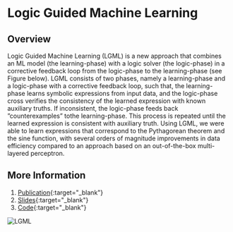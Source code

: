 # Logic Guided Machine Learning


## Overview
Logic Guided Machine Learning (LGML) is a new approach that combines an ML model (the learning-phase) with a logic solver (the logic-phase) in a corrective feedback loop from the logic-phase to the learning-phase (see Figure below). LGML consists of two phases, namely a learning-phase and a logic-phase with a corrective feedback loop, such that, the learning-phase learns symbolic expressions from input data, and the logic-phase cross  verifies  the  consistency of the learned expression with known auxiliary truths. If inconsistent, the logic-phase feeds back ”counterexamples” tothe learning-phase. This process is repeated until the learned expression is consistent with auxiliary truth. Using LGML, we  were  able  to  learn  expressions  that  correspond  to  the Pythagorean theorem and the sine function, with several orders of magnitude improvements in data efficiency compared to an approach based on an out-of-the-box multi-layered perceptron.


## More Information
1. [Publication](https://cs.uwaterloo.ca/~j29scott/pdfs/aaai20.pdf){:target="_blank"}
2. [Slides](https://drive.google.com/file/d/1ZAYQ_aW3GeN4cgBzookLmx-9wgasvEbv/view){:target="_blank"}
3. [Code](https://github.com/j29scott/LGML-Public){:target="_blank"}

<img alt="LGML" src="{{site.baseurl}}/assets/img/lgml.jpg">
